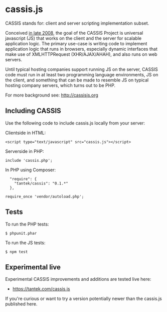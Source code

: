 cassis.js
=========

<img src="https://tantek.pbworks.com/f/1297010926/cassis128.png" alt="" align="left" /> CASSIS stands for: client and server scripting implementation subset.

Conceived [in late 2008](https://twitter.com/t/statuses/916632211), the goal of the CASSIS Project is universal javascript (JS) that works on the client and the server for scalable application logic. The primary use-case is writing code to implement application logic that runs in browsers, especially dynamic interfaces that make use of XMLHTTPRequest (XHR/AJAX/AHAH), and also runs on web servers.

Until typical hosting companies support running JS on the server, CASSIS code must run in at least two programming language environments, JS on the client, and something that can be made to resemble JS on typical hosting company servers, which turns out to be PHP.

For more background see:
http://cassisjs.org

Including CASSIS
----------------

Use the following code to include cassis.js locally from your server:

Clientside in HTML:

```
<script type="text/javascript" src="cassis.js"></script>
```

Serverside in PHP:

```
include 'cassis.php';
```

In PHP using Composer:

```
  "require": {
    "tantek/cassis": "0.1.*"
  },
```

```
require_once 'vendor/autoload.php';
```

Tests
-----

To run the PHP tests:

```
$ phpunit.phar
```

To run the JS tests:

```
$ npm test
```

Experimental live
-----------------

Experimental CASSIS improvements and additions are tested live here:
* https://tantek.com/cassis.js

If you're curious or want to try a version potentially newer than the cassis.js published here.
